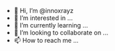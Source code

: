 - 👋 Hi, I’m @innoxrayz
- 👀 I’m interested in ...
- 🌱 I’m currently learning ...
- 💞️ I’m looking to collaborate on ...
- 📫 How to reach me ...

<!---
innoxrayz/innoxrayz is a ✨ special ✨ repository because its `README.md` (this file) appears on your GitHub profile.
You can click the Preview link to take a look at your changes.
--->
